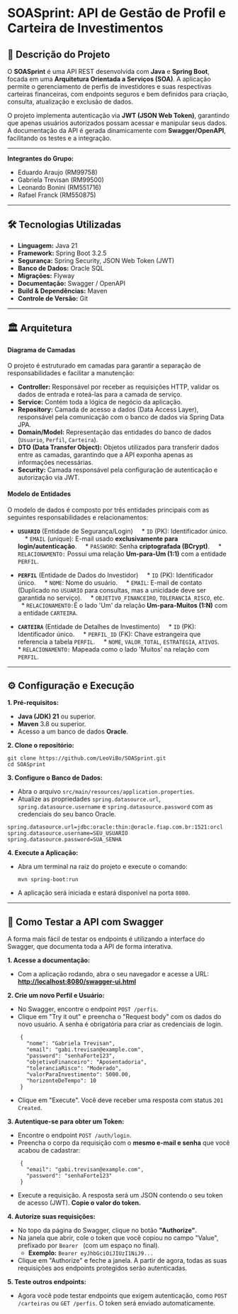 # SOASprint: API de Gestão de Profil e Carteira de Investimentos

## 🚀 Descrição do Projeto
O **SOASprint** é uma API REST desenvolvida com **Java** e **Spring Boot**, focada em uma **Arquitetura Orientada a Serviços (SOA)**. A aplicação permite o gerenciamento de perfis de investidores e suas respectivas carteiras financeiras, com endpoints seguros e bem definidos para criação, consulta, atualização e exclusão de dados.

O projeto implementa autenticação via **JWT (JSON Web Token)**, garantindo que apenas usuários autorizados possam acessar e manipular seus dados. A documentação da API é gerada dinamicamente com **Swagger/OpenAPI**, facilitando os testes e a integração.

---

**Integrantes do Grupo:**
* Eduardo Araujo (RM99758)  
* Gabriela Trevisan (RM99500)  
* Leonardo Bonini (RM551716)  
* Rafael Franck (RM550875)  

---

## 🛠️ Tecnologias Utilizadas
* **Linguagem:** Java 21
* **Framework:** Spring Boot 3.2.5
* **Segurança:** Spring Security, JSON Web Token (JWT)
* **Banco de Dados:** Oracle SQL
* **Migrações:** Flyway
* **Documentação:** Swagger / OpenAPI
* **Build & Dependências:** Maven
* **Controle de Versão:** Git

---

## 🏛️ Arquitetura

#### Diagrama de Camadas
O projeto é estruturado em camadas para garantir a separação de responsabilidades e facilitar a manutenção:
* **Controller:** Responsável por receber as requisições HTTP, validar os dados de entrada e roteá-las para a camada de serviço.
* **Service:** Contém toda a lógica de negócio da aplicação.
* **Repository:** Camada de acesso a dados (Data Access Layer), responsável pela comunicação com o banco de dados via Spring Data JPA.
* **Domain/Model:** Representação das entidades do banco de dados (`Usuario`, `Perfil`, `Carteira`).
* **DTO (Data Transfer Object):** Objetos utilizados para transferir dados entre as camadas, garantindo que a API exponha apenas as informações necessárias.
* **Security:** Camada responsável pela configuração de autenticação e autorização via JWT.

#### Modelo de Entidades
O modelo de dados é composto por três entidades principais com as seguintes responsabilidades e relacionamentos:

* **`USUARIO`** (Entidade de Segurança/Login)
    * `ID` (PK): Identificador único.
    * `EMAIL` (unique): E-mail usado **exclusivamente para login/autenticação**.
    * `PASSWORD`: Senha **criptografada (BCrypt)**.
    * `RELACIONAMENTO:` Possui uma relação **Um-para-Um (1:1)** com a entidade `PERFIL`.

* **`PERFIL`** (Entidade de Dados do Investidor)
    * `ID` (PK): Identificador único.
    * `NOME`: Nome do usuário.
    * `EMAIL`: E-mail de contato (Duplicado no `USUARIO` para consultas, mas a unicidade deve ser garantida no serviço).
    * `OBJETIVO_FINANCEIRO`, `TOLERANCIA_RISCO`, etc.
    * `RELACIONAMENTO:`É o lado 'Um' da relação **Um-para-Muitos (1:N)** com a entidade `CARTEIRA`.

* **`CARTEIRA`** (Entidade de Detalhes de Investimento)
    * `ID` (PK): Identificador único.
    * `PERFIL_ID` (FK): Chave estrangeira que referencia a tabela `PERFIL`.
    * `NOME`, `VALOR_TOTAL`, `ESTRATEGIA`, `ATIVOS`.
    * `RELACIONAMENTO:` Mapeada como o lado 'Muitos' na relação com `PERFIL`.
---

## ⚙️ Configuração e Execução

**1. Pré-requisitos:**
* **Java (JDK) 21** ou superior.
* **Maven** 3.8 ou superior.
* Acesso a um banco de dados **Oracle**.

**2. Clone o repositório:**

    git clone https://github.com/LeoViBo/SOASprint.git
    cd SOASprint

**3. Configure o Banco de Dados:**
* Abra o arquivo `src/main/resources/application.properties`.
* Atualize as propriedades `spring.datasource.url`, `spring.datasource.username` e `spring.datasource.password` com as credenciais do seu banco Oracle.
```
spring.datasource.url=jdbc:oracle:thin:@oracle.fiap.com.br:1521:orcl
spring.datasource.username=SEU_USUARIO
spring.datasource.password=SUA_SENHA
```

**4. Execute a Aplicação:**
* Abra um terminal na raiz do projeto e execute o comando:

    `mvn spring-boot:run`

* A aplicação será iniciada e estará disponível na porta `8080`.

---

## 🧪 Como Testar a API com Swagger

A forma mais fácil de testar os endpoints é utilizando a interface do Swagger, que documenta toda a API de forma interativa.

**1. Acesse a documentação:**
* Com a aplicação rodando, abra o seu navegador e acesse a URL:
    [**http://localhost:8080/swagger-ui.html**](http://localhost:8080/swagger-ui.html)

**2. Crie um novo Perfil e Usuário:**
* No Swagger, encontre o endpoint `POST /perfis`.
* Clique em "Try it out" e preencha o "Request body" com os dados do novo usuário. A senha é obrigatória para criar as credenciais de login.
```
    {
      "nome": "Gabriela Trevisan",
      "email": "gabi.trevisan@example.com",
      "password": "senhaForte123",
      "objetivoFinanceiro": "Aposentadoria",
      "toleranciaRisco": "Moderado",
      "valorParaInvestimento": 5000.00,
      "horizonteDeTempo": 10
    }
```
* Clique em "Execute". Você deve receber uma resposta com status `201 Created`.

**3. Autentique-se para obter um Token:**
* Encontre o endpoint `POST /auth/login`.
* Preencha o corpo da requisição com o **mesmo e-mail e senha** que você acabou de cadastrar:
```
    {
      "email": "gabi.trevisan@example.com",
      "password": "senhaForte123"
    }
```
* Execute a requisição. A resposta será um JSON contendo o seu token de acesso (JWT). **Copie o valor do token.**

**4. Autorize suas requisições:**
* No topo da página do Swagger, clique no botão **"Authorize"**.
* Na janela que abrir, cole o token que você copiou no campo "Value", prefixado por `Bearer ` (com um espaço no final).
    * **Exemplo:** `Bearer eyJhbGciOiJIUzI1NiJ9...`
* Clique em "Authorize" e feche a janela. A partir de agora, todas as suas requisições aos endpoints protegidos serão autenticadas.

**5. Teste outros endpoints:**
* Agora você pode testar endpoints que exigem autenticação, como `POST /carteiras` ou `GET /perfis`. O token será enviado automaticamente.
